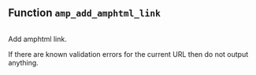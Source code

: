 ## Function `amp_add_amphtml_link`

```php

```

Add amphtml link.

If there are known validation errors for the current URL then do not output anything.

